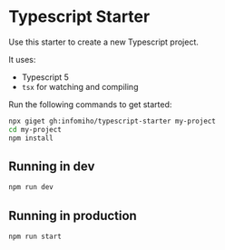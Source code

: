# Typescript Starter

Use this starter to create a new Typescript project.

It uses:

- Typescript 5
- `tsx` for watching and compiling

Run the following commands to get started:

```bash
npx giget gh:infomiho/typescript-starter my-project
cd my-project
npm install
```

## Running in dev

```bash
npm run dev
```

## Running in production

```bash
npm run start
```
